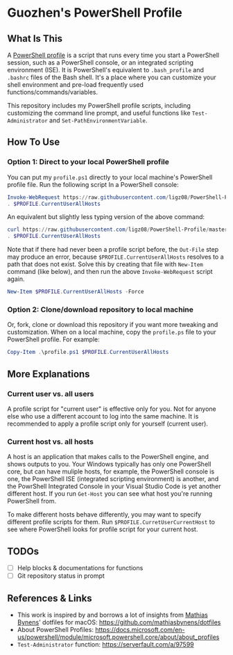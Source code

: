 # Guozhen's PowerShell Profile

## What Is This
A [PowerShell profile](https://docs.microsoft.com/en-us/powershell/module/microsoft.powershell.core/about/about_profiles) is a script that runs every time you start a PowerShell session, such as a PowerShell console, or an integrated scripting environment (ISE). It is PowerShell's equivalent to `.bash_profile` and `.bashrc` files of the Bash shell. It's a place where you can customize your shell environment and pre-load frequently used functions/commands/variables.

This repository includes my PowerShell profile scripts, including customizing the command line prompt, and useful functions like `Test-Administrator` and `Set-PathEnvironmentVariable`.

## How To Use
### Option 1: Direct to your local PowerShell profile
You can put my `profile.ps1` directly to your local machine's PowerShell profile file. 
Run the following script In a PowerShell console:
```powershell
Invoke-WebRequest https://raw.githubusercontent.com/ligz08/PowerShell-Profile/master/profile.ps1 | Select-Object -ExpandProperty Content | Out-File $PROFILE.CurrentUserAllHosts
. $PROFILE.CurrentUserAllHosts
```

An equivalent but slightly less typing version of the above command:
```powershell
curl https://raw.githubusercontent.com/ligz08/PowerShell-Profile/master/profile.ps1 | select -exp Content > $PROFILE.CurrentUserAllHosts
. $PROFILE.CurrentUserAllHosts
```

Note that if there had never been a profile script before, the `Out-File` step may produce an error, because `$PROFILE.CurrentUserAllHosts` resolves to a path that does not exist.
Solve this by creating that file with `New-Item` command (like below), and then run the above `Invoke-WebRequest` script again.
```powershell
New-Item $PROFILE.CurrentUserAllHosts -Force
```

### Option 2: Clone/download repository to local machine
Or, fork, clone or download this repository if you want more tweaking and customization.
When on a local machine, copy the `profile.ps` file to your PowerShell profile. For example:
```powershell
Copy-Item .\profile.ps1 $PROFILE.CurrentUserAllHosts
```

## More Explanations
### Current user vs. all users
A profile script for "current user" is effective only for you. Not for anyone else who use a different account to log into the same machine. It is recommended to apply a profile script only for yourself (current user).

### Current host vs. all hosts
A host is an application that makes calls to the PowerShell engine, and shows outputs to you. Your Windows typically has only one PowerShell core, but can have muliple hosts, for example, the PowerShell console is one, the PowerShell ISE (integrated scripting environment) is another, and the PowrShell Integrated Console in your Visual Studio Code is yet another different host. 
If you run `Get-Host` you can see what host you're running PowerShell from.

To make different hosts behave differently, you may want to specify different profile scripts for them. Run `$PROFILE.CurretUserCurrentHost` to see where PowerShell looks for profile script for your current host.

## TODOs
- [ ] Help blocks & documentations for functions
- [ ] Git repository status in prompt

## References & Links
- This work is inspired by and borrows a lot of insights from [Mathias Bynens](https://mathiasbynens.be/)' dotfiles for macOS: https://github.com/mathiasbynens/dotfiles
- About PowerShell Profiles: https://docs.microsoft.com/en-us/powershell/module/microsoft.powershell.core/about/about_profiles
- `Test-Administrator` function: https://serverfault.com/a/97599
